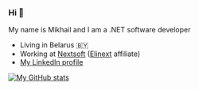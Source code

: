 ### Hi 👋

My name is Mikhail and I am a .NET software developer

- Living in Belarus :belarus:
- Working at [Nextsoft](https://www.nextsoft.by) ([Elinext](https://www.elinext.com) affiliate)
- [My LinkedIn profile](https://www.linkedin.com/in/azvm)

[![My GitHub stats](https://github-readme-stats.vercel.app/api?username=azvm&custom_title=My%20GitHub%20Stats&show_icons=true&count_private=true&title_color=fff&text_color=fff&icon_color=fff&bg_color=50,f43b47,453a94&hide_border=true)](https://github.com/anuraghazra/github-readme-stats)
